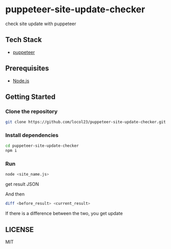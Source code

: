 # puppeteer-site-update-checker

check site update with puppeteer

## Tech Stack

- [puppeteer](https://developers.google.com/web/tools/puppeteer/)

## Prerequisites

- [Node.js](https://nodejs.org/en/)

## Getting Started

### Clone the repository

```bash
git clone https://github.com/locol23/puppeteer-site-update-checker.git
```

### Install dependencies

```bash
cd puppeteer-site-update-checker
npm i
```

### Run

```bash
node <site_name.js>
```

get result JSON

And then

```bash
diff <before_result> <current_result>
```

If there is a difference between the two, you get update

## LICENSE

MIT
